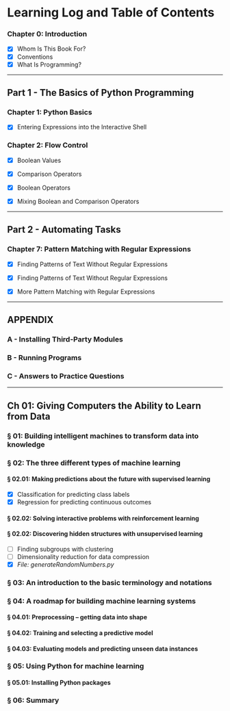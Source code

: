 # Learning Log and Table of Contents

### Chapter 0: Introduction
- [x] Whom Is This Book For?
- [x] Conventions
- [x] What Is Programming?

------------

## Part 1 - The Basics of Python Programming
### Chapter 1: Python Basics
- [x] Entering Expressions into the Interactive Shell

### Chapter 2: Flow Control
- [x] Boolean Values
- [x] Comparison Operators
- [x] Boolean Operators
- [x] Mixing Boolean and Comparison Operators


------------

## Part 2 - Automating Tasks
### Chapter 7: Pattern Matching with Regular Expressions
- [x] Finding Patterns of Text Without Regular Expressions
- [x] Finding Patterns of Text Without Regular Expressions
- [x] More Pattern Matching with Regular Expressions


------------

## APPENDIX
### A - Installing Third-Party Modules
### B - Running Programs
### C - Answers to Practice Questions



---------------------
## Ch 01: Giving Computers the Ability to Learn from Data
### § 01: Building intelligent machines to transform data into knowledge
### § 02: The three different types of machine learning 
#### § 02.01: Making predictions about the future with supervised learning 
- [x] Classification for predicting class labels
- [x] Regression for predicting continuous outcomes

#### § 02.02: Solving interactive problems with reinforcement learning
#### § 02.02: Discovering hidden structures with unsupervised learning
- [ ] Finding subgroups with clustering
- [ ] Dimensionality reduction for data compression
 - [x] *File: generateRandomNumbers.py*

### § 03: An introduction to the basic terminology and notations
### § 04: A roadmap for building machine learning systems
#### § 04.01: Preprocessing – getting data into shape
#### § 04.02: Training and selecting a predictive model
#### § 04.03: Evaluating models and predicting unseen data instances
### § 05: Using Python for machine learning
#### § 05.01: Installing Python packages
### § 06: Summary